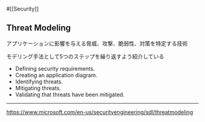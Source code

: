 #[[Security]]

## Threat Modeling

アプリケーションに影響を与える脅威、攻撃、脆弱性、対策を特定する技術

モデリング手法として5つのステップを繰り返すよう紹介している
- Defining security requirements.
- Creating an application diagram.
- Identifying threats.
- Mitigating threats.
- Validating that threats have been mitigated.
---

<https://www.microsoft.com/en-us/securityengineering/sdl/threatmodeling>